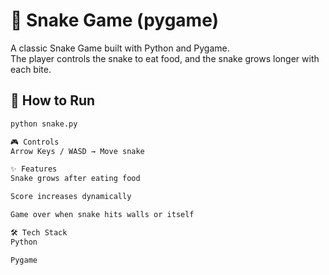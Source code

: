 # 🐍 Snake Game (pygame)

A classic Snake Game built with Python and Pygame.  
The player controls the snake to eat food, and the snake grows longer with each bite.

## 🚀 How to Run
```bash
python snake.py

🎮 Controls
Arrow Keys / WASD → Move snake

✨ Features
Snake grows after eating food

Score increases dynamically

Game over when snake hits walls or itself

🛠️ Tech Stack
Python

Pygame